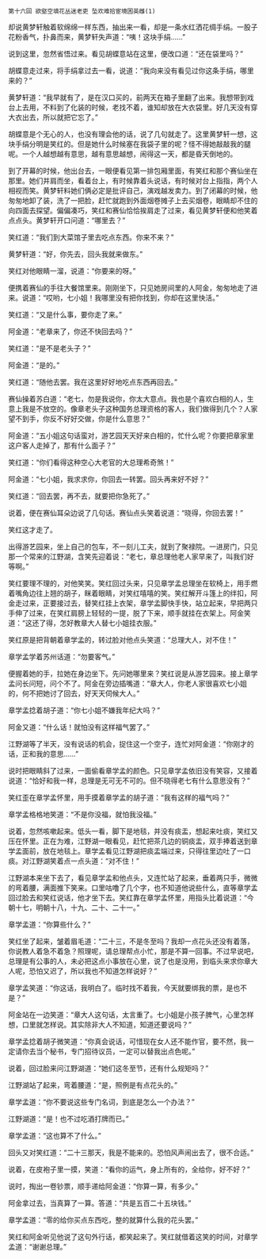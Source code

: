     第十六回 欲壑空填花丛迷老吏 坠欢难拾宦境困英雌(1) 

   却说黄梦轩触着软绵绵一样东西，抽出来一看，却是一条水红洒花绸手绢。一股子花粉香气，扑鼻而来，黄梦轩失声道：“咦！这块手绢……”

   说到这里，忽然省悟过来。看见胡蝶意站在这里，便改口道：“还在袋里吗？”

   胡蝶意走过来，将手绢拿过去一看，说道：“我向来没有看见过你这条手绢，哪里来的？”

   黄梦轩道：“我早就有了，是在汉口买的，前两天在箱子里翻了出来。我想带到戏台上去用，不料到了化装的时候，老找不着，谁知却放在大衣袋里。好几天没有穿大衣出去，所以就把它忘了。”

   胡蝶意是个无心的人，也没有理会他的话，说了几句就走了。这里黄梦轩一想，这块手绢分明是笑红的。但是她什么时候塞在我袋子里的呢？怪不得她敲敲我的腿呢。一个人越想越有意思，越有意思越想，闹得这一天，都是昏天倒地的。

   到了开幕的时候，他出台去，一眼便看见第一排包厢里面，有笑红和那个赛仙坐在那里。她们并肩而坐，看着台上，有时候靠着头说话，有时候对台上指指，两个人相视而笑。黄梦轩料她们俩必定是批评自己，演戏越发卖力。到了闭幕的时候，他匆匆地卸了装，洗了一把脸，赶忙就跑到外面烟卷摊子上去买烟卷，眼睛却不住的向四面去探望。偏偏凑巧，笑红和赛仙恰恰挨肩走了过来，看见黄梦轩便和他笑着点点头。黄梦轩开口问道：“哪里去？”

   笑红道：“我们到大菜馆子里去吃点东西。你来不来？”

   黄梦轩道：“好，你先去，回头我就来做东。”

   笑红对他眼睛一溜，说道：“你要来的呀。”

   便携着赛仙的手往大餐馆里来。刚刚坐下，只见她房间里的人阿金，匆匆地走了进来。说道：“哎哟，七小姐！我哪里没有把你找到，你却在这里快活。”

   笑红道：“又是什么事，要你走了来。”

   阿金道：“老章来了，你还不快回去吗？”

   笑红道：“是不是老头子？”

   阿金道：“是的。”

   笑红道：“随他去罢。我在这里好好地吃点东西再回去。”

   赛仙操着苏白道：“老七，勿是我说你，你太大意点。我也是个喜欢白相的人，生意上我是不放空的。像章老头子这种国务总理资格的客人，我们做得到几个？人家望不到手，你反不好好交做，你是什么意思？”

   阿金道：“五小姐这句话蛮对，游艺园天天好来白相的，忙什么呢？你要把章家里这户客人走掉了，那有什么面子？”

   笑红道：“你们看得这种空心大老官的大总理希奇煞！”

   阿金道：“七小姐，我求求你，你回去一转罢。回头再来好不好？”

   笑红道：“回去罢，再不去，就要把你急死了。”

   说着，便在赛仙耳朵边说了几句话。赛仙点头笑着说道：“晓得，你回去罢！”

   笑红这才走了。

   出得游艺园来，坐上自己的包车，不一刻儿工夫，就到了聚禄院。一进房门，只见那一个常来的江野湖，含笑先迎着说：“老七，章总理他老人家早来了，叫我们好等啊。”

   笑红要理不理的，对他笑笑。笑红回过头来，只见章学孟总理坐在软椅上，用手燃着嘴角边往上翘的胡子，眯着眼睛，对笑红嘻嘻的笑。笑红解开斗篷上的绊扣，阿金走过来，正要接过去，替笑红挂上衣架，章学孟脚快手快，站立起来，早把两只手伸了过来，在笑红肩膀上轻轻的一提，脱了下来，顺手就挂在衣架上。阿金笑道：“这还了得，怎好教章大人替七小姐挂衣服。”

   笑红原是把背朝着章学孟的，转过脸对他点头笑道：“总理大人，对不住！”

   章学孟学着苏州话道：“勿要客气。”

   便握着她的手，拉她在身边坐下。先问她哪里来？笑红说是从游艺园来。接上章学孟问长问短，问个不了。阿金在旁边插嘴道：“章大人，你老人家很喜欢七小姐的，何不把她讨了回去，好天天伺候大人。”

   章学孟捻着胡子道：“你七小姐不嫌我年纪大吗？”

   阿金又道：“什么话！就怕没有这样福气罢了。”

   江野湖等了半天，没有说话的机会，捉住这一个空子，连忙对阿金道：“你刚才的话，正和我的意思……”

   说时把眼睛斜了过来，一面偷看章学孟的颜色。只见章学孟依旧没有笑容，又接着说道：“恰好和我一样，总理是无可无不可的。但不晓得老七有什么意思没有？”

   笑红歪在章学孟怀里，用手摸着章学孟的胡子道：“我有这样的福气吗？”

   章学孟格格地笑道：“不是你没福，就怕我没福。”

   说着，忽然咳嗽起来。低头一看，脚下是地毯，并没有痰盂，想起来吐痰，笑红又压在怀里。正在为难，江野湖一眼看见，赶忙把茶几边的铜痰盂，双手捧着送到章学孟面前，放在地毯上。章学孟看见江野湖把痰盂端过来，只得往里边吐了一口痰。对江野湖笑着点一点头道：“对不住！”

   江野湖本来坐下去了，看见章学孟和他点头，又连忙站了起来，垂着两只手，微微的弯着腰，满面推下笑来。口里咕噜了几个字，也不知道他说些什么，直等章学孟回过脸去和笑红说话，他才坐下去。笑红靠在章学孟怀里，用指头比着说道：“今朝十七，明朝十八，十九、二十、二十一。”

   章学孟道：“你算些什么？”

   笑红坐了起来，皱着眉毛道：“二十三，不是冬至吗？我却一点花头还没有着落，你说教人着急不着急？照理呢，请总理帮点小忙，那是不算一回事。不过早说吧，总理是有公事的人，未必把这点小事放在心里，说了也是没用，到临头来求你章大人呢，恐怕又迟了，所以我也不知道怎样说好？”

   章学孟笑道：“你这话，我明白了。临时找不着我，今天就要绑我的票，是也不是？”

   阿金站在一边笑道：“章大人这句话，太言重了。七小姐是小孩子脾气，心里怎样想，口里就怎样说。其实除非大人不知道，知道还要说吗？”

   章学孟捻着胡子微笑道：“你真会说话，可惜现在女人还不能作官，要不然，我一定请你去当个秘书，专门招待议员，一定可以替我出点色呢。”

   说着，回过脸来问江野湖道：“她们这冬至节，还有什么规矩吗？”

   江野湖站了起来，弯着腰道：“是，照例是有点花头的。”

   章学孟道：“你不要说这些专门名词，到底是怎么一个办法？”

   江野湖道：“是！也不过吃酒打牌而已。”

   章学孟道：“这也算不了什么。”

   回头又对笑红道：“二十三那天，我是不能来的。恐怕风声闹出去了，很不合适。”

   说着，在皮袍子里一摸，笑道：“看你的运气，身上所有的，全给你，好不好？”

   说时，掏出一卷钞票，顺手递给阿金道：“你算一算，有多少。”

   阿金拿过去，当真算了一算。答道：“共是五百二十五块钱。”

   章学孟道：“零的给你买点东西吃，整的就算什么我的花头罢。”

   笑红和阿金听见他说了这句外行话，都笑起来了。笑红就借着这笑的时间，对章学孟道：“谢谢总理。”

